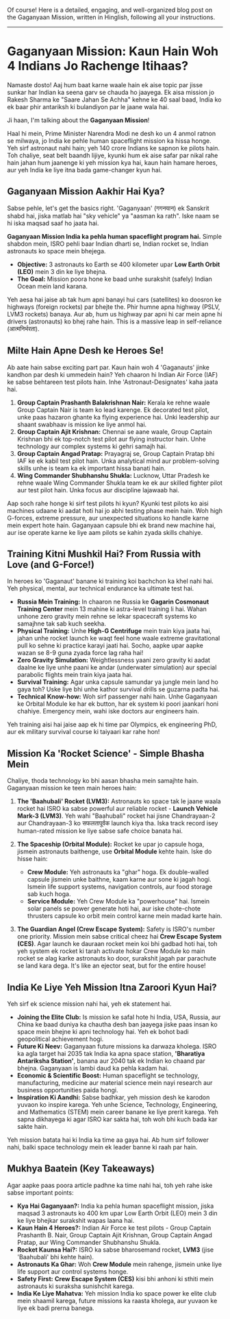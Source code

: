 Of course! Here is a detailed, engaging, and well-organized blog post on the Gaganyaan Mission, written in Hinglish, following all your instructions.

***

# Gaganyaan Mission: Kaun Hain Woh 4 Indians Jo Rachenge Itihaas?

Namaste dosto! Aaj hum baat karne waale hain ek aise topic par jisse sunkar har Indian ka seena garv se chauda ho jaayega. Ek aisa mission jo Rakesh Sharma ke "Saare Jahan Se Achha" kehne ke 40 saal baad, India ko ek baar phir antariksh ki bulandiyon par le jaane wala hai.

Ji haan, I'm talking about the **Gaganyaan Mission**!

Haal hi mein, Prime Minister Narendra Modi ne desh ko un 4 anmol ratnon se milwaya, jo India ke pehle human spaceflight mission ka hissa honge. Yeh sirf astronaut nahi hain; yeh 140 crore Indians ke sapnon ke pilots hain. Toh chaliye, seat belt baandh lijiye, kyunki hum ek aise safar par nikal rahe hain jahan hum jaanenge ki yeh mission kya hai, kaun hain hamare heroes, aur yeh India ke liye itna bada game-changer kyun hai.

## Gaganyaan Mission Aakhir Hai Kya?

Sabse pehle, let's get the basics right. 'Gaganyaan' (गगनयान) ek Sanskrit shabd hai, jiska matlab hai "sky vehicle" ya "aasman ka rath". Iske naam se hi iska maqsad saaf ho jaata hai.

**Gaganyaan Mission India ka pehla human spaceflight program hai.** Simple shabdon mein, ISRO pehli baar Indian dharti se, Indian rocket se, Indian astronauts ko space mein bhejega.

- **Objective:** 3 astronauts ko Earth se 400 kilometer upar **Low Earth Orbit (LEO)** mein 3 din ke liye bhejna.
- **The Goal:** Mission poora hone ke baad unhe surakshit (safely) Indian Ocean mein land karana.

Yeh aesa hai jaise ab tak hum apni banayi hui cars (satellites) ko doosron ke highways (foreign rockets) par bhejte the. Phir humne apna highway (PSLV, LVM3 rockets) banaya. Aur ab, hum us highway par apni hi car mein apne hi drivers (astronauts) ko bhej rahe hain. This is a massive leap in self-reliance (आत्मनिर्भरता).

## Milte Hain Apne Desh ke Heroes Se!

Ab aate hain sabse exciting part par. Kaun hain woh 4 'Gaganauts' jinke kandhon par desh ki ummedein hain? Yeh chaaron hi Indian Air Force (IAF) ke sabse behtareen test pilots hain. Inhe 'Astronaut-Designates' kaha jaata hai.

1.  **Group Captain Prashanth Balakrishnan Nair:** Kerala ke rehne waale Group Captain Nair is team ko lead karenge. Ek decorated test pilot, unke paas hazaron ghante ka flying experience hai. Unki leadership aur shaant swabhaav is mission ke liye anmol hai.
2.  **Group Captain Ajit Krishnan:** Chennai se aane waale, Group Captain Krishnan bhi ek top-notch test pilot aur flying instructor hain. Unhe technology aur complex systems ki gehri samajh hai.
3.  **Group Captain Angad Pratap:** Prayagraj se, Group Captain Pratap bhi IAF ke ek kabil test pilot hain. Unka analytical mind aur problem-solving skills unhe is team ka ek important hissa banati hain.
4.  **Wing Commander Shubhanshu Shukla:** Lucknow, Uttar Pradesh ke rehne waale Wing Commander Shukla team ke ek aur skilled fighter pilot aur test pilot hain. Unka focus aur discipline lajawaab hai.

Aap soch rahe honge ki sirf test pilots hi kyun? Kyunki test pilots ko aisi machines udaane ki aadat hoti hai jo abhi testing phase mein hain. Woh high G-forces, extreme pressure, aur unexpected situations ko handle karne mein expert hote hain. Gaganyaan capsule bhi ek brand new machine hai, aur ise operate karne ke liye aam pilots se kahin zyada skills chahiye.

## Training Kitni Mushkil Hai? From Russia with Love (and G-Force!)

In heroes ko 'Gaganaut' banane ki training koi bachchon ka khel nahi hai. Yeh physical, mental, aur technical endurance ka ultimate test hai.

- **Russia Mein Training:** In chaaron ne Russia ke **Gagarin Cosmonaut Training Center** mein 13 mahine ki astra-level training li hai. Wahan unhone zero gravity mein rehne se lekar spacecraft systems ko samajhne tak sab kuch seekha.
- **Physical Training:** Unhe **High-G Centrifuge** mein train kiya jaata hai, jahan unhe rocket launch ke waqt feel hone waale extreme gravitational pull ko sehne ki practice karayi jaati hai. Socho, aapke upar aapke wazan se 8-9 guna zyada force lag raha hai!
- **Zero Gravity Simulation:** Weightlessness yaani zero gravity ki aadat daalne ke liye unhe paani ke andar (underwater simulation) aur special parabolic flights mein train kiya jaata hai.
- **Survival Training:** Agar unka capsule samundar ya jungle mein land ho gaya toh? Uske liye bhi unhe kathor survival drills se guzarna padta hai.
- **Technical Know-how:** Woh sirf passenger nahi hain. Unhe Gaganyaan ke Orbital Module ke har ek button, har ek system ki poori jaankari honi chahiye. Emergency mein, wahi iske doctors aur engineers hain.

Yeh training aisi hai jaise aap ek hi time par Olympics, ek engineering PhD, aur ek military survival course ki taiyaari kar rahe hon!

## Mission Ka 'Rocket Science' - Simple Bhasha Mein

Chaliye, thoda technology ko bhi aasan bhasha mein samajhte hain. Gaganyaan mission ke teen main heroes hain:

1.  **The 'Baahubali' Rocket (LVM3):** Astronauts ko space tak le jaane waala rocket hai ISRO ka sabse powerful aur reliable rocket - **Launch Vehicle Mark-3 (LVM3)**. Yeh wahi "Baahubali" rocket hai jisne Chandrayaan-2 aur Chandrayaan-3 ko सफलतापूर्वक launch kiya tha. Iska track record isey human-rated mission ke liye sabse safe choice banata hai.

2.  **The Spaceship (Orbital Module):** Rocket ke upar jo capsule hoga, jismein astronauts baithenge, use **Orbital Module** kehte hain. Iske do hisse hain:
    - **Crew Module:** Yeh astronauts ka "ghar" hoga. Ek double-walled capsule jismein unke baithne, kaam karne aur sone ki jagah hogi. Ismein life support systems, navigation controls, aur food storage sab kuch hoga.
    - **Service Module:** Yeh Crew Module ka "powerhouse" hai. Ismein solar panels se power generate hoti hai, aur iske chote-chote thrusters capsule ko orbit mein control karne mein madad karte hain.

3.  **The Guardian Angel (Crew Escape System):** Safety is ISRO's number one priority. Mission mein sabse critical cheez hai **Crew Escape System (CES)**. Agar launch ke dauraan rocket mein koi bhi gadbad hoti hai, toh yeh system ek rocket ki tarah activate hokar Crew Module ko main rocket se alag karke astronauts ko door, surakshit jagah par parachute se land kara dega. It's like an ejector seat, but for the entire house!

## India Ke Liye Yeh Mission Itna Zaroori Kyun Hai?

Yeh sirf ek science mission nahi hai, yeh ek statement hai.

- **Joining the Elite Club:** Is mission ke safal hote hi India, USA, Russia, aur China ke baad duniya ka chautha desh ban jaayega jiske paas insan ko space mein bhejne ki apni technology hai. Yeh ek bohot badi geopolitical achievement hogi.
- **Future Ki Neev:** Gaganyaan future missions ka darwaza kholega. ISRO ka agla target hai 2035 tak India ka apna space station, **'Bharatiya Antariksha Station'**, banana aur 2040 tak ek Indian ko chaand par bhejna. Gaganyaan is lambi daud ka pehla kadam hai.
- **Economic & Scientific Boost:** Human spaceflight se technology, manufacturing, medicine aur material science mein nayi research aur business opportunities paida hongi.
- **Inspiration Ki Aandhi:** Sabse badhkar, yeh mission desh ke karodon yuvaon ko inspire karega. Yeh unhe Science, Technology, Engineering, and Mathematics (STEM) mein career banane ke liye prerit karega. Yeh sapna dikhayega ki agar ISRO kar sakta hai, toh woh bhi kuch bada kar sakte hain.

Yeh mission batata hai ki India ka time aa gaya hai. Ab hum sirf follower nahi, balki space technology mein ek leader banne ki raah par hain.

## Mukhya Baatein (Key Takeaways)

Agar aapke paas poora article padhne ka time nahi hai, toh yeh rahe iske sabse important points:

- **Kya Hai Gaganyaan?:** India ka pehla human spaceflight mission, jiska maqsad 3 astronauts ko 400 km upar Low Earth Orbit (LEO) mein 3 din ke liye bhejkar surakshit wapas laana hai.
- **Kaun Hain 4 Heroes?:** Indian Air Force ke test pilots - Group Captain Prashanth B. Nair, Group Captain Ajit Krishnan, Group Captain Angad Pratap, aur Wing Commander Shubhanshu Shukla.
- **Rocket Kaunsa Hai?:** ISRO ka sabse bharosemand rocket, **LVM3** (jise 'Baahubali' bhi kehte hain).
- **Astronauts Ka Ghar:** Woh **Crew Module** mein rahenge, jismein unke liye life support aur control systems honge.
- **Safety First:** **Crew Escape System (CES)** kisi bhi anhoni ki sthiti mein astronauts ki suraksha sunishchit karega.
- **India Ke Liye Mahatva:** Yeh mission India ko space power ke elite club mein shaamil karega, future missions ka raasta kholega, aur yuvaon ke liye ek badi prerna banega.